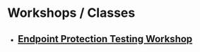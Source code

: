 # Workshops / Classes #
- ## [Endpoint Protection Testing Workshop](https://pinktangent.github.io/EPP/) ##
